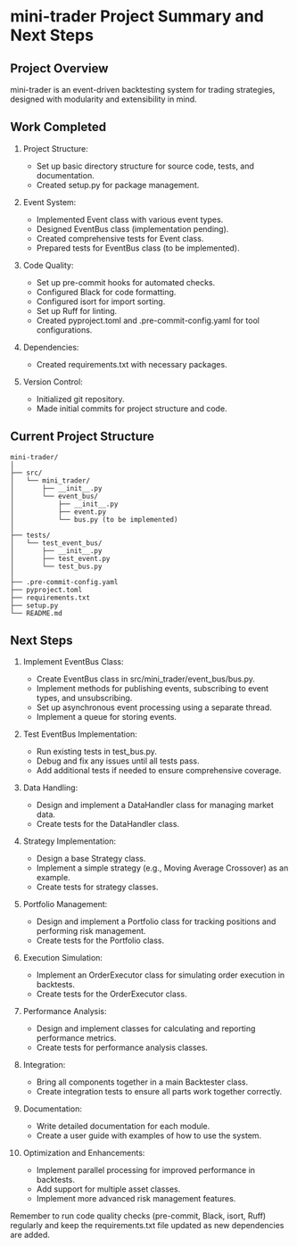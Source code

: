 # mini-trader Project Summary and Next Steps

## Project Overview
mini-trader is an event-driven backtesting system for trading strategies, designed with modularity and extensibility in mind.

## Work Completed

1. Project Structure:
   - Set up basic directory structure for source code, tests, and documentation.
   - Created setup.py for package management.

2. Event System:
   - Implemented Event class with various event types.
   - Designed EventBus class (implementation pending).
   - Created comprehensive tests for Event class.
   - Prepared tests for EventBus class (to be implemented).

3. Code Quality:
   - Set up pre-commit hooks for automated checks.
   - Configured Black for code formatting.
   - Configured isort for import sorting.
   - Set up Ruff for linting.
   - Created pyproject.toml and .pre-commit-config.yaml for tool configurations.

4. Dependencies:
   - Created requirements.txt with necessary packages.

5. Version Control:
   - Initialized git repository.
   - Made initial commits for project structure and code.

## Current Project Structure
```
mini-trader/
│
├── src/
│   └── mini_trader/
│       ├── __init__.py
│       └── event_bus/
│           ├── __init__.py
│           ├── event.py
│           └── bus.py (to be implemented)
│
├── tests/
│   └── test_event_bus/
│       ├── __init__.py
│       ├── test_event.py
│       └── test_bus.py
│
├── .pre-commit-config.yaml
├── pyproject.toml
├── requirements.txt
├── setup.py
└── README.md
```

## Next Steps

1. Implement EventBus Class:
   - Create EventBus class in src/mini_trader/event_bus/bus.py.
   - Implement methods for publishing events, subscribing to event types, and unsubscribing.
   - Set up asynchronous event processing using a separate thread.
   - Implement a queue for storing events.

2. Test EventBus Implementation:
   - Run existing tests in test_bus.py.
   - Debug and fix any issues until all tests pass.
   - Add additional tests if needed to ensure comprehensive coverage.

3. Data Handling:
   - Design and implement a DataHandler class for managing market data.
   - Create tests for the DataHandler class.

4. Strategy Implementation:
   - Design a base Strategy class.
   - Implement a simple strategy (e.g., Moving Average Crossover) as an example.
   - Create tests for strategy classes.

5. Portfolio Management:
   - Design and implement a Portfolio class for tracking positions and performing risk management.
   - Create tests for the Portfolio class.

6. Execution Simulation:
   - Implement an OrderExecutor class for simulating order execution in backtests.
   - Create tests for the OrderExecutor class.

7. Performance Analysis:
   - Design and implement classes for calculating and reporting performance metrics.
   - Create tests for performance analysis classes.

8. Integration:
   - Bring all components together in a main Backtester class.
   - Create integration tests to ensure all parts work together correctly.

9. Documentation:
   - Write detailed documentation for each module.
   - Create a user guide with examples of how to use the system.

10. Optimization and Enhancements:
    - Implement parallel processing for improved performance in backtests.
    - Add support for multiple asset classes.
    - Implement more advanced risk management features.

Remember to run code quality checks (pre-commit, Black, isort, Ruff) regularly and keep the requirements.txt file updated as new dependencies are added.